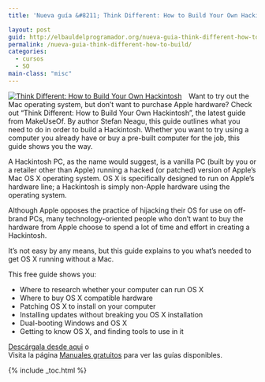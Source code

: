 ```yaml
---
title: 'Nueva guía &#8211; Think Different: How to Build Your Own Hackintosh'

layout: post
guid: http://elbauldelprogramador.org/nueva-guia-think-different-how-to-build-your-own-hackintosh/
permalink: /nueva-guia-think-different-how-to-build/
categories:
  - cursos
  - SO
main-class: "misc"
---
```

<div style="float:left; margin-right:1em;">
  <a href="http://elbauldelprogramador.tradepub.com/c/pubRD.mpl?sr=oc&_t=oc:&pc=w_make49/prgm.cgi"><img style="border:none;"  src="https://lh3.googleusercontent.com/-V-wgDMAGwqA/TvUPwxgCeGI/AAAAAAAAB9U/7-7AjtCe7AU/s626/hackintosh1.jpg" title="Think Different: How to Build Your Own Hackintosh" alt="Think Different: How to Build Your Own Hackintosh" /></a>
</div>

Want to try out the Mac operating system, but don’t want to purchase Apple hardware? Check out “Think Different: How to Build Your Own Hackintosh”, the latest guide from MakeUseOf. By author Stefan Neagu, this guide outlines what you need to do in order to build a Hackintosh. Whether you want to try using a computer you already have or buy a pre-built computer for the job, this guide shows you the way.

A Hackintosh PC, as the name would suggest, is a vanilla PC (built by you or a retailer other than Apple) running a hacked (or patched) version of Apple’s Mac OS X operating system. OS X is specifically designed to run on Apple’s hardware line; a Hackintosh is simply non-Apple hardware using the operating system.

Although Apple opposes the practice of hijacking their OS for use on off-brand PCs, many technology-oriented people who don’t want to buy the hardware from Apple choose to spend a lot of time and effort in creating a Hackintosh.

It’s not easy by any means, but this guide explains to you what’s needed to get OS X running without a Mac.

This free guide shows you:

  * Where to research whether your computer can run OS X
  * Where to buy OS X compatible hardware
  * Patching OS X to install on your computer
  * Installing updates without breaking you OS X installation
  * Dual-booting Windows and OS X
  * Getting to know OS X, and finding tools to use in it

[Descárgala desde aqui][1] o  
Visita la página [Manuales gratuitos][2] para ver las guías disponibles.



 [1]: http://elbauldelprogramador.tradepub.com/c/pubRD.mpl?sr=oc&_t=oc:&pc=w_make49/prgm.cgi
 [2]: http://bashyc.blogspot.com/p/guias-gratuitas.html

{% include _toc.html %}
